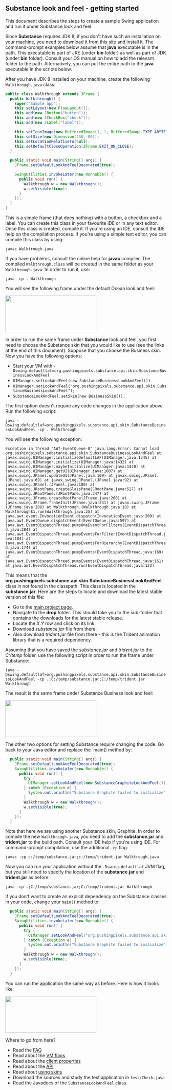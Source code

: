 ## Substance look and feel - getting started

This document describes the steps to create a sample Swing application and run it under Substance look and feel.

Since **Substance** requires JDK 8, if you don't have such an installation on your machine, you need to download it from [this site](http://www.oracle.com/technetwork/java/javase/downloads/index.html) and install it. The command-prompt examples below assume that **java** executable is in the path. This executable is part of JRE (under **bin** folder) as well as part of JDK (under **bin** folder). Consult your OS manual on how to add the relevant folder to the path. Alternatively, you can put the entire path to the **java** executable in the scripts below.

After you have JDK 8 installed on your machine, create the following `Walkthrough.java` class:

```java
public class Walkthrough extends JFrame {
  public Walkthrough() {
    super("Sample app");
    this.setLayout(new FlowLayout());
    this.add(new JButton("button"));
    this.add(new JCheckBox("check"));
    this.add(new JLabel("label"));

    this.setIconImage(new BufferedImage(1, 1, BufferedImage.TYPE_4BYTE_ABGR));
    this.setSize(new Dimension(250, 80));
    this.setLocationRelativeTo(null);
    this.setDefaultCloseOperation(JFrame.EXIT_ON_CLOSE);
  }

  public static void main(String[] args) {
    JFrame.setDefaultLookAndFeelDecorated(true);

    SwingUtilities.invokeLater(new Runnable() {
      public void run() {
        Walkthrough w = new Walkthrough();
        w.setVisible(true);
      }
    });
  }
}
```

This is a simple frame (that does nothing) with a button, a checkbox and a label. You can create this class in your favourite IDE or in any text editor. Once this class is created, compile it. If you're using an IDE, consult the IDE help on the compilation process. If you're using a simple text editor, you can compile this class by using:

`javac Walktrough.java`

If you have problems, consult the online help for **javac** compiler. The compiled `Walkthrough.class` will be created in the same folder as your `Walkthrough.java`. In order to run it, use:

`java -cp . Walkthrough`

You will see the following frame under the default Ocean look and feel:

<img src="https://raw.githubusercontent.com/kirill-grouchnikov/substance/master/www/images/walkthrough/default-ocean.png" width="284" height="114">

In order to run the same frame under **Substance** look and feel, you first need to choose the Substance skin that you would like to use (see the links at the end of this document). Suppose that you choose the Business skin. Now you have the following options:

* Start your VM with `-Dswing.defaultlaf=org.pushingpixels.substance.api.skin.SubstanceBusinessLookAndFeel`
* `UIManager.setLookAndFeel(new SubstanceBusinessLookAndFeel())`
* `UIManager.setLookAndFeel("org.pushingpixels.substance.api.skin.SubstanceBusinessLookAndFeel");`
* `SubstanceLookAndFeel.setSkin(new BusinessSkin());`

The first option doesn't require any code changes in the application above. Run the following script:

`java -Dswing.defaultlaf=org.pushingpixels.substance.api.skin.SubstanceBusinessLookAndFeel -cp . Walkthrough`

You will see the following exception:

`Exception in thread "AWT-EventQueue-0" java.lang.Error:
		Cannot load org.pushingpixels.substance.api.skin.SubstanceBusinessLookAndFeel
	at javax.swing.UIManager.initializeDefaultLAF(UIManager.java:1345)
	at javax.swing.UIManager.initialize(UIManager.java:1432)
	at javax.swing.UIManager.maybeInitialize(UIManager.java:1420)
	at javax.swing.UIManager.getUI(UIManager.java:1007)
	at javax.swing.JPanel.updateUI(JPanel.java:109)
	at javax.swing.JPanel.(JPanel.java:69)
	at javax.swing.JPanel.(JPanel.java:92)
	at javax.swing.JPanel.(JPanel.java:100)
	at javax.swing.JRootPane.createGlassPane(JRootPane.java:527)
	at javax.swing.JRootPane.(JRootPane.java:347)
	at javax.swing.JFrame.createRootPane(JFrame.java:260)
	at javax.swing.JFrame.frameInit(JFrame.java:241)
	at javax.swing.JFrame.(JFrame.java:208)
	at Walkthrough.(Walkthrough.java:10)
	at Walkthrough$1.run(Walkthrough.java:25)
	at java.awt.event.InvocationEvent.dispatch(InvocationEvent.java:209)
	at java.awt.EventQueue.dispatchEvent(EventQueue.java:597)
	at java.awt.EventDispatchThread.pumpOneEventForFilters(EventDispatchThread.java:284)
	at java.awt.EventDispatchThread.pumpEventsForFilter(EventDispatchThread.java:184)
	at java.awt.EventDispatchThread.pumpEventsForHierarchy(EventDispatchThread.java:174)
	at java.awt.EventDispatchThread.pumpEvents(EventDispatchThread.java:169)
	at java.awt.EventDispatchThread.pumpEvents(EventDispatchThread.java:161)
	at java.awt.EventDispatchThread.run(EventDispatchThread.java:122)`

This means that the **org.pushingpixels.substance.api.skin.SubstanceBusinessLookAndFeel** class in not found in the classpath. This class is located in the **substance.jar**. Here are the steps to locate and download the latest stable version of this file:

* Go to the [main project page](https://github.com/kirill-grouchnikov/substance).
* Navigate to the **drop** folder. This should take you to the sub-folder that contains the downloads for the latest stable release.
* Locate the *X.Y* row and click on its link.
* Download *substance.jar* file from there.
* Also download *trident.jar* file from there - this is the Trident animation library that is a required dependency.

Assuming that you have saved the *substance.jar* and *trident.jar* to the *C:/temp* folder, use the following script in order to run the frame under Substance:

`java -Dswing.defaultlaf=org.pushingpixels.substance.api.skin.SubstanceBusinessLookAndFeel -cp .;C:/temp/substance.jar;C:/temp/trident.jar Walkthrough`

The result is the same frame under Substance Business look and feel:

<img src="https://raw.githubusercontent.com/kirill-grouchnikov/substance/master/www/images/walkthrough/business-substance.png" width="284" height="114">

The other two options for setting Substance require changing the code. Go back to your Java editor and replace the `main() method by:

```java
  public static void main(String[] args) {
    JFrame.setDefaultLookAndFeelDecorated(true);
    SwingUtilities.invokeLater(new Runnable() {
      public void run() {
        try {
          UIManager.setLookAndFeel(new SubstanceGraphiteLookAndFeel());
        } catch (Exception e) {
          System.out.println("Substance Graphite failed to initialize");
        }
        Walkthrough w = new Walkthrough();
        w.setVisible(true);
      }
    });
  }
```
Note that here we are using another Substance skin, Graphite. In order to compile the new `Walkthrough.java`, you need to add the **substance.jar** and **trident.jar** to the build path. Consult your IDE help if you're using IDE. For command-prompt compilation, use the additional `-cp` flag:

`javac -cp c:/temp/substance.jar;c:/temp/trident.jar Walktrough.java`

Now you can run your application without the `-Dswing.defaultlaf` JVM flag, but you still need to specify the location of the **substance.jar** and **trident.jar** as before:

`java -cp .;C:/temp/substance.jar;C:/temp/trident.jar Walkthrough`

If you don't want to create an explicit dependency on the Substance classes in your code, change your `main()` method to:

```java
  public static void main(String[] args) {
    JFrame.setDefaultLookAndFeelDecorated(true);
    SwingUtilities.invokeLater(new Runnable() {
      public void run() {
        try {
          UIManager.setLookAndFeel("org.pushingpixels.substance.api.skin.SubstanceGraphiteLookAndFeel");
        } catch (Exception e) {
          System.out.println("Substance Graphite failed to initialize");
        }
        Walkthrough w = new Walkthrough();
        w.setVisible(true);
      }
    });
  }
```  
You can run the application the same way as before. Here is how it looks like:

<img src="https://raw.githubusercontent.com/kirill-grouchnikov/substance/master/www/images/walkthrough/graphite-substance.png" width="284" height="114">

Where to go from here?

* Read the [FAQ](faq.md)
* Read about the [VM flags](vmflags.md)
* Read about the [client properties](client-properties.md)
* Read about the [API](api.md)
* Read about [using skins](skins/overview.md)
* Download the sources and study the test application in `test/Check.java`
* Read the Javadocs of the `SubstanceLookAndFeel` class.
